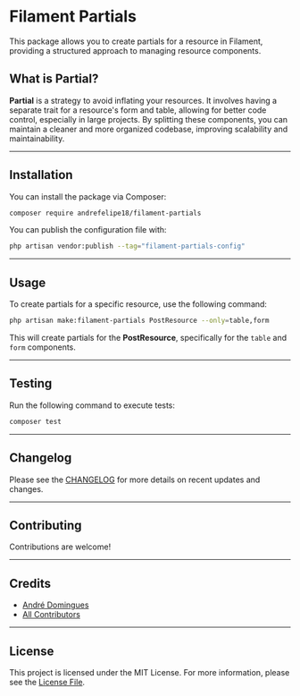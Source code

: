 # Filament Partials

This package allows you to create partials for a resource in Filament, providing a structured approach to managing resource components.

## What is Partial?

**Partial** is a strategy to avoid inflating your resources. It involves having a separate trait for a resource's form and table, allowing for better code control, especially in large projects. By splitting these components, you can maintain a cleaner and more organized codebase, improving scalability and maintainability.

---

## Installation

You can install the package via Composer:

```bash
composer require andrefelipe18/filament-partials
```

You can publish the configuration file with:

```bash
php artisan vendor:publish --tag="filament-partials-config"
```

---

## Usage

To create partials for a specific resource, use the following command:

```bash
php artisan make:filament-partials PostResource --only=table,form
```

This will create partials for the **PostResource**, specifically for the `table` and `form` components.

---

## Testing

Run the following command to execute tests:

```bash
composer test
```

---

## Changelog

Please see the [CHANGELOG](CHANGELOG.md) for more details on recent updates and changes.

---

## Contributing

Contributions are welcome!

---

## Credits

- [André Domingues](https://github.com/andrefelipe18)
- [All Contributors](../../contributors)

---

## License

This project is licensed under the MIT License. For more information, please see the [License File](LICENSE.md).


